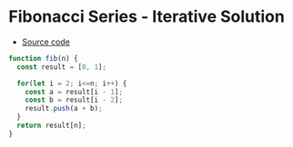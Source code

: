 # Fibonacci Series - Iterative Solution

* [Source code](https://github.com/Hyuk/JavaScript-Study/blob/master/javascript-algorithms/javascript-algorithms/fibonacci-series-iterative-solution/index.js) 

```javascript
function fib(n) {
  const result = [0, 1];

  for(let i = 2; i<=n; i++) {
    const a = result[i - 1];
    const b = result[i - 2];
    result.push(a + b);
  }
  return result[n];
}
```